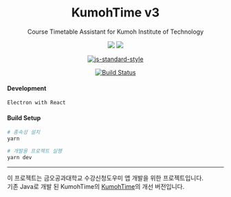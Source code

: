 <center>
<h1>KumohTime v3</h1>
<p>Course Timetable Assistant for Kumoh Institute of Technology</p>
<img src="https://forthebadge.com/images/badges/built-with-love.svg">
<img src="https://forthebadge.com/images/badges/uses-js.svg">

[![js-standard-style](https://cdn.rawgit.com/feross/standard/master/badge.svg)](https://github.com/feross/standard)

[![Build Status](https://semaphoreci.com/api/v1/foryou8033j/KumohTime_v2/branches/semaphore-setup/badge.svg)](https://semaphoreci.com/foryou8033j/KumohTime_v2)

</center>


#### Development 
```
Electron with React
```

#### Build Setup

``` bash
# 종속성 설치
yarn

# 개발용 프로젝트 실행
yarn dev

```

---

이 프로젝트는 금오공과대학교 수강신청도우미 앱 개발을 위한 프로젝트입니다.<br/>
기존 Java로 개발 된 KumohTime의 [KumohTime](https://github.com/foryou8033j/KumohTime)의 개선 버전입니다.